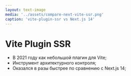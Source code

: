 ```yaml
---
layout: text-image
media: '../assets/compare-next-vite-ssr.png'
caption: 'vite-plugin-ssr vs Next.js 14'
---
```


<style>
[data-slidev-no="7"] {
img {
    width: 85%;
}
}
</style>

# Vite Plugin SSR 

- В 2021 году как небольшой плагин для Vite;
- Инструмент архитектурного контроля;
- Оказался в разы быстрее по сравнению с Next.js 14;

<Counter/>